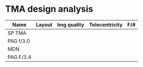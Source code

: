 # TMA design analysis

|Name           |Layout     |Img quality    |   Telecentricity      |F/#        |
|---            |---        |---            |---                    |---        |
|SP TMA         |           |               |                       |           |
|PAG f/3.0      |           |               |                       |           |
|MDN            |           |               |                       |           |
|PAG F/3.4      |           |               |                       |           |
